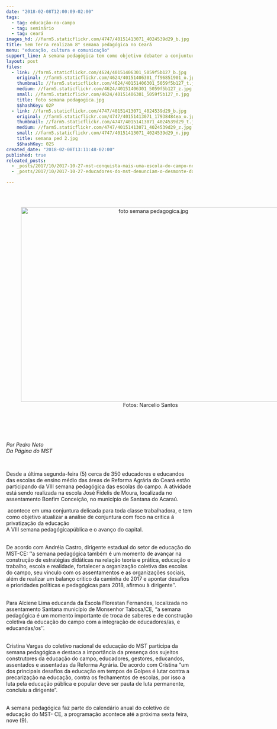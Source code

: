 ```yaml
---
date: "2018-02-08T12:00:09-02:00"
tags:
  - tag: educação-no-campo
  - tag: seminário
  - tag: ceará
images_hd: //farm5.staticflickr.com/4747/40151413071_4024539d29_b.jpg
title: Sem Terra realizam 8° semana pedagógica no Ceará
menu: "educação, cultura e comunicação"
support_line: A semana pedagógica tem como objetivo debater a conjuntura atual com foco critico na ideia de privatização da educação pública no país
layout: post
files:
  - link: //farm5.staticflickr.com/4624/40151406301_5059f5b127_b.jpg
    original: //farm5.staticflickr.com/4624/40151406301_ff96851901_o.jpg
    thumbnail: //farm5.staticflickr.com/4624/40151406301_5059f5b127_t.jpg
    medium: //farm5.staticflickr.com/4624/40151406301_5059f5b127_z.jpg
    small: //farm5.staticflickr.com/4624/40151406301_5059f5b127_n.jpg
    title: foto semana pedagogica.jpg
    $$hashKey: 02P
  - link: //farm5.staticflickr.com/4747/40151413071_4024539d29_b.jpg
    original: //farm5.staticflickr.com/4747/40151413071_17938484ea_o.jpg
    thumbnail: //farm5.staticflickr.com/4747/40151413071_4024539d29_t.jpg
    medium: //farm5.staticflickr.com/4747/40151413071_4024539d29_z.jpg
    small: //farm5.staticflickr.com/4747/40151413071_4024539d29_n.jpg
    title: semana ped 2.jpg
    $$hashKey: 02S
created_date: "2018-02-08T13:11:48-02:00"
published: true
releated_posts:
  - _posts/2017/10/2017-10-27-mst-conquista-mais-uma-escola-do-campo-no-ceara.md
  - _posts/2017/10/2017-10-27-educadores-do-mst-denunciam-o-desmonte-da-educacao-do-campo.md

---
```

<p>&nbsp;</p>

<div style="text-align:center">
<figure class="image" style="display:inline-block"><img alt="foto semana pedagogica.jpg" height="525" src="//farm5.staticflickr.com/4624/40151406301_5059f5b127_b.jpg" width="700" />
<figcaption>Fotos:&nbsp;Narcelio Santos</figcaption>
</figure>
</div>

<p>&nbsp;</p>

<p>&nbsp;</p>

<p><em>Por Pedro Neto<br />
Da P&aacute;gina do MST&nbsp;</em></p>

<p>&nbsp;</p>

<p>Desde a &uacute;ltima segunda-feira (5)&nbsp;cerca de 350 educadores e educandos das escolas de ensino m&eacute;dio das &aacute;reas de Reforma Agr&aacute;ria&nbsp;do Cear&aacute; est&atilde;o participando da VIII semana pedag&oacute;gica das&nbsp;escolas do campo. A atividade est&aacute;&nbsp;sendo realizada na escola&nbsp;Jos&eacute; Fidelis de Moura, localizada no assentamento Bonfim Concei&ccedil;&atilde;o,&nbsp;no munic&iacute;pio de Santana do Acara&uacute;.</p>

<p>&nbsp;acontece em uma conjuntura delicada para toda&nbsp;classe trabalhadora, e tem como objetivo atualizar a analise de conjuntura com&nbsp;foco na critica &aacute; privatiza&ccedil;&atilde;o da educa&ccedil;&atilde;o&nbsp;<br />
A VIII semana pedag&oacute;gicap&uacute;blica e o avan&ccedil;o do capital.</p>

<p><br />
De acordo com Andr&eacute;ia Castro, dirigente estadual do setor de educa&ccedil;&atilde;o do MST-CE:&nbsp;&lsquo;&lsquo;a semana pedag&oacute;gica tamb&eacute;m &eacute; um momento de avan&ccedil;ar na constru&ccedil;&atilde;o de estrat&eacute;gias did&aacute;ticas na rela&ccedil;&atilde;o teoria e pr&aacute;tica, educa&ccedil;&atilde;o e trabalho, escola e realidade, fortalecer a organiza&ccedil;&atilde;o coletiva das escolas do campo, seu vinculo com os assentamentos e as organiza&ccedil;&otilde;es sociais, al&eacute;m de realizar um balan&ccedil;o critico da caminha de 2017 e apontar desafios e prioridades pol&iacute;ticas e pedag&oacute;gicas para 2018, afirmou &agrave; dirigente&rsquo;&rsquo;.</p>

<p><br />
Para Alciene Lima educanda da Escola Florestan Fernandes, localizada no assentamento Santana munic&iacute;pio de Monsenhor Tabosa/CE, &ldquo;a semana pedag&oacute;gica &eacute; um momento importante de troca de saberes e de constru&ccedil;&atilde;o<br />
coletiva da educa&ccedil;&atilde;o do campo com a integra&ccedil;&atilde;o de educadores/as, e educandas/os&rsquo;&rsquo;.</p>

<p><br />
Cristina Vargas do coletivo nacional de educa&ccedil;&atilde;o do MST participa da semana pedag&oacute;gica e destaca a import&acirc;ncia da presen&ccedil;a dos sujeitos construtores da educa&ccedil;&atilde;o do campo, educadores, gestores, educandos, assentados e assentadas da Reforma Agr&aacute;ria. De acordo com Cristina &ldquo;um dos principais desafios da educa&ccedil;&atilde;o em tempos de Golpes &eacute; lutar contra a precariza&ccedil;&atilde;o na educa&ccedil;&atilde;o, contra os fechamentos de escolas, por isso a luta pela educa&ccedil;&atilde;o p&uacute;blica e popular deve ser pauta de luta permanente, concluiu a dirigente&rdquo;.</p>

<p><br />
A semana pedag&oacute;gica faz parte do calend&aacute;rio anual do coletivo de educa&ccedil;&atilde;o do MST- CE, a programa&ccedil;&atilde;o acontece at&eacute; a pr&oacute;xima sexta feira, nove (9).</p>
